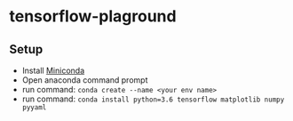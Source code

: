 # tensorflow-plaground
## Setup
- Install [Miniconda](https://conda.io/miniconda.html)
- Open anaconda command prompt
- run command: ```conda create --name <your env name>```
- run command: ```conda install python=3.6 tensorflow matplotlib numpy pyyaml```
